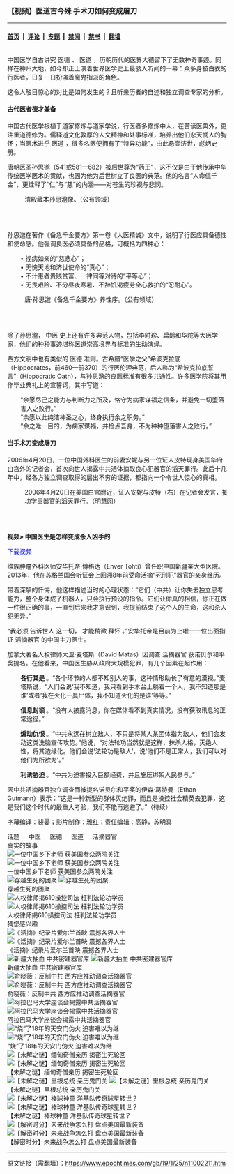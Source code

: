 ### 【视频】医道古今殊 手术刀如何变成屠刀

---

#### [首页](../../../..?n11002211) &nbsp;|&nbsp; [评论](../../../../../epoch-comment?n11002211) &nbsp;|&nbsp; [专题](../../../../../epoch-special?n11002211) &nbsp;|&nbsp; [禁闻](../../../../../epoch-news?n11002211) &nbsp;|&nbsp; [禁书](../../../../../books?n11002211) &nbsp;|&nbsp; [翻墙](https://github.com/gfw-breaker/nogfw/blob/master/README.md?n11002211)


<div class="column" id="artbody" itemprop="articleBody">
 <div id="article_wrap">
  <!-- article content begin -->
  <p>
   中国医学自古讲究
   <ok href="https://www.epochtimes.com/gb/tag/%E5%8C%BB%E5%BE%B7.html">
    医德
   </ok>
   、
   <ok href="https://www.epochtimes.com/gb/tag/%E5%8C%BB%E9%81%93.html">
    医道
   </ok>
   ，历朝历代的医界大德留下了无数神奇事迹。同样在神州大地，如今却正上演着世界医学史上最骇人听闻的一幕：众多身披白衣的行医者，日复一日扮演着魔鬼指派的角色。
  </p>
  <p>
   这令人触目惊心的对比是如何发生的？且听亲历者的自述和独立调查专家的分析。
  </p>
  <h4>
   古代医者德才兼备
  </h4>
  <p>
   中国古代医学根植于道家修炼与道家学说，行医者多修炼中人，在苦读医典外，更注重道德修为。儒释道文化敦厚的人文精神和处事标准，培养出他们悲天悯人的胸怀；当医术进乎
   <ok href="https://www.epochtimes.com/gb/tag/%E5%8C%BB%E9%81%93.html">
    医道
   </ok>
   ，很多名医便拥有了“特异功能”，由此悬壶济世，彪炳史册。
  </p>
  <p>
   唐朝医圣孙思邈（541或581—682）被后世尊为“药王”，这不仅是由于他传承中华传统医学医术的贡献，也因为他为后世树立了良医的典范。他的名言“人命值千金”，更诠释了“仁”与“慈”的内涵——对苍生的珍视与悲悯。
  </p>
  <figure aria-describedby="caption-attachment-8065261" class="wp-caption aligncenter" id="attachment_8065261" style="width: 448px">
   <ok href="https://i.epochtimes.com/assets/uploads/2016/07/1607041344352669.jpg" target="_blank">
    <img alt="" class="wp-image-8065261 size-full" src="https://i.epochtimes.com/assets/uploads/2016/07/1607041344352669.jpg"/>
   </ok>
   <br/><figcaption class="wp-caption-text" id="caption-attachment-8065261">
    清殿藏本孙思邈像。（公有领域）
   </figcaption><br/>
  </figure><br/>
  <p>
   孙思邈在著作《备急千金要方》第一卷《大医精诚》文中，说明了行医应具备德性和使命感。他强调良医必须具备的品格，可概括为四种心：
  </p>
  <p style="padding-left: 30px;">
   • 视病如亲的“慈悲心”；
   <br/>
   • 无愧天地和济世使命的“真心”；
   <br/>
   • 不计患者贵贱贫富、一律同等对待的“平等心”；
   <br/>
   • 无畏艰险、不分昼夜寒暑、不辞饥渴疲劳全心救护的“忍耐心”。
  </p>
  <figure aria-describedby="caption-attachment-8827024" class="wp-caption aligncenter" id="attachment_8827024" style="width: 600px">
   <ok href="https://i.epochtimes.com/assets/uploads/2017/02/6658fd5ac9bc5fbaf788680d0e46783c.jpg" target="_blank">
    <img alt="" class="wp-image-8827024 size-large" src="https://i.epochtimes.com/assets/uploads/2017/02/6658fd5ac9bc5fbaf788680d0e46783c-600x450.jpg"/>
   </ok>
   <br/><figcaption class="wp-caption-text" id="caption-attachment-8827024">
    唐‧孙思邈《备急千金要方》养性序。（公有领域）
   </figcaption><br/>
  </figure><br/>
  <p>
   除了孙思邈，
   <ok href="https://www.epochtimes.com/gb/tag/%E4%B8%AD%E5%8C%BB.html">
    中医
   </ok>
   史上还有许多典范人物，包括李时珍、扁鹊和华陀等大医学家，他们的种种事迹堪称医道崇高境界与标准的生动演绎。
  </p>
  <p>
   西方文明中也有类似的
   <ok href="https://www.epochtimes.com/gb/tag/%E5%8C%BB%E5%BE%B7.html">
    医德
   </ok>
   准则。古希腊“医学之父”希波克拉底（Hippocrates，前460—前370）的行医伦理典范，后人称为“希波克拉底誓言”（Hippocratic Oath），与孙思邈的良医标准有很多共通性。许多医学院将其用作毕业典礼上的宣誓词，其中写道：
  </p>
  <p style="padding-left: 30px;">
   “余愿尽己之能力与判断力之所及，恪守为病家谋福之信条，并避免一切堕落害人之败行。”
   <br/>
   “余愿以此纯洁神圣之心，终身执行余之职务。”
   <br/>
   “余之唯一目的，为病家谋福，并检点吾身，不为种种堕落害人之败行。”
  </p>
  <h4>
   当手术刀变成屠刀
  </h4>
  <p>
   2006年4月20日，一位中国外科医生的前妻安妮与另一位证人皮特现身美国华府白宫外的记者会，首次向世人揭露中共活体摘取良心犯器官的滔天罪行。此后十几年中，经各方独立调查取得的层出不穷的证据，都指向一个令世人惊心的真相。
  </p>
  <figure aria-describedby="caption-attachment-5792517" class="wp-caption aligncenter" id="attachment_5792517" style="width: 600px">
   <ok href="https://i.epochtimes.com/assets/uploads/2014/10/1410301456211992.jpg" target="_blank">
    <img alt="" class="wp-image-5792517 size-large" src="https://i.epochtimes.com/assets/uploads/2014/10/1410301456211992-600x400.jpg"/>
   </ok>
   <br/><figcaption class="wp-caption-text" id="caption-attachment-5792517">
    2006年4月20日在美国白宫附近，证人安妮与皮特（右）在记者会发言，揭露中共活体摘取法轮功学员器官的滔天罪行。（明慧网）
   </figcaption><br/>
  </figure><br/>
  <p>
   <strong>
    视频» 中国医生是怎样变成杀人凶手的
   </strong>
  </p>
  <div class="video_fit_container epoch_player">
   <div class="player-container" data-id="player-39f7e46b-bf6c-46fa-528c-8ba4cf7386ab" id="player-container-39f7e46b-bf6c-46fa-528c-8ba4cf7386ab">
   </div>
  </div>
  <p>
   <ok href="https://vs.ntd.tv/2018/0922/39f7e46b-bf6c-46fa-528c-8ba4cf7386ab/video_720p.mp4" rel="noopener noreferrer" target="_blank">
    <span style="color: #0000ff;">
     下载视频
    </span>
   </ok>
  </p>
  <p>
   维族肿瘤外科医师安华托帝·博格达（Enver Tohti）曾任职中国新疆某大型医院。2013年，他在苏格兰国会听证会上回溯8年前受命活摘“死刑犯”器官的亲身经历。
  </p>
  <p>
   带着深挚的忏悔，他这样描述当时的心理状态：“它们（中共）让你失去独立思考能力，整个身体成了机器人，只会执行预设的指令。它们让你真的相信，你正在做一件很正确的事，一直到后来我才意识到，我提前结束了这个人的生命，这和杀人犯无异。”
  </p>
  <p>
   <center>
   </center>
  </p>
  <p>
   <span style="font-weight: 400;">
    “我必须
   </span>
   <span style="font-weight: 400;">
    告诉世人
   </span>
   <span style="font-weight: 400;">
    这一切，
   </span>
   <span style="font-weight: 400;">
    才能稍微
   </span>
   <span style="font-weight: 400;">
    释怀
   </span>
   。”安华托帝是目前为止唯一一位出面指证
   <ok href="https://www.epochtimes.com/gb/tag/%E6%B4%BB%E6%91%98%E5%99%A8%E5%AE%98.html">
    活摘器官
   </ok>
   的中国主刀医生。
  </p>
  <p>
   加拿大著名人权律师大卫·麦塔斯（David Matas）因调查
   <ok href="https://www.epochtimes.com/gb/tag/%E6%B4%BB%E6%91%98%E5%99%A8%E5%AE%98.html">
    活摘器官
   </ok>
   获诺贝尔和平奖提名。在他看来，中国医生胁从政府大规模犯罪，有几个因素在起作用：
  </p>
  <p style="padding-left: 30px;">
   <strong>
    各行其是
   </strong>
   。“各个环节的人都不知别人的事，这种情形助长了有意的漠视。”麦塔斯说，“人们会说‘我不知道，我只看到手术台上躺着一个人，我不知道那是谁’或者‘我在火化一具尸体，我不知道火化的是谁’等等。”
  </p>
  <p style="padding-left: 30px;">
   <strong>
    信息封锁
   </strong>
   。“没有人披露消息，你在媒体看不到真实情况，没有获取讯息的正常途径。”
  </p>
  <p style="padding-left: 30px;">
   <strong>
    煽动仇恨
   </strong>
   。“中共永远在树立敌人，不只是将某人某团体指为敌人，他们会发动这类洗脑宣传攻势。”他说，“对法轮功当然就是这样，抹杀人格，灭绝人性，将其边缘化。他们会说‘法轮功是敌人’，说‘他们不是正常人，我们可以对他们为所欲为’。”
  </p>
  <p style="padding-left: 30px;">
   <strong>
    利诱胁迫
   </strong>
   。“中共为迫害投入巨额经费，并且施压绑架人民参与。”
  </p>
  <p>
   因中共活摘器官独立调查而被提名诺贝尔和平奖的伊森·葛特曼（Ethan Gutmann）表示：“这是一种新型的群体灭绝罪，而且是操控社会精英去犯罪，这是我们这个时代的最重大考验，我们不能再逃避了。”（待续）
  </p>
  <p>
   字幕编译：裴晏；影片制作：雅红；责任编辑：高静，苏明真
  </p>
  <!-- article content end -->
 </div>
 <div class="sharing_bottom">
  <div class="fb-like" data-action="like" data-layout="button_count" data-share="false" data-show-faces="false">
  </div>
  <div class="fb-share-button" data-href="https://www.epochtimes.com/gb/19/1/25/n11002211.htm" data-layout="button">
  </div>
 </div>
 <div class="redline clear">
 </div>
 <aside role="complementary">
  <div class="large-12 medium-12 small-12 columns tags">
   <span class="block_title">
    话题
   </span>
   <ok href="https://www.epochtimes.com/gb/tag/%E4%B8%AD%E5%8C%BB.html" target="_blank">
    中医
   </ok>
   <ok href="https://www.epochtimes.com/gb/tag/%E5%8C%BB%E5%BE%B7.html" target="_blank">
    医德
   </ok>
   <ok href="https://www.epochtimes.com/gb/tag/%E5%8C%BB%E9%81%93.html" target="_blank">
    医道
   </ok>
   <ok href="https://www.epochtimes.com/gb/tag/%E6%B4%BB%E6%91%98%E5%99%A8%E5%AE%98.html" target="_blank">
    活摘器官
   </ok>
  </div>
  <div class="clear mtop10">
  </div>
  <div class="clear large-12 medium-12 small-12">
   <span class="block_title">
    真实的故事
   </span>
  </div>
  <div class="clear">
  </div>
  <div class="large-12 medium-12 small-12">
   <div class="large-4 medium-4 small-6 column relate_post left">
    <ok href="https://www.epochtimes.com/gb/18/9/1/n10683927.htm">
     <img alt="一位中国乡下老师 获美国参众两院关注" class="lazy attachment-djy_320_200 size-djy_320_200 wp-post-image" data-src="https://i.epochtimes.com/assets/uploads/2018/09/Iris-320x200.jpeg" src="/assets/themes/djy/images/white.png">
      <noscript>
       <img alt="一位中国乡下老师 获美国参众两院关注" class="attachment-djy_320_200 size-djy_320_200 wp-post-image" src="https://i.epochtimes.com/assets/uploads/2018/09/Iris-320x200.jpeg"/>
      </noscript>
     </img>
    </ok>
    <div class="post_title">
     <ok href="https://www.epochtimes.com/gb/18/9/1/n10683927.htm">
      一位中国乡下老师 获美国参众两院关注
     </ok>
    </div>
   </div>
   <div class="large-4 medium-4 small-6 column relate_post left">
    <ok href="https://www.epochtimes.com/gb/19/5/14/n11258922.htm">
     <img alt="穿越生死的团聚" class="lazy attachment-djy_320_200 size-djy_320_200 wp-post-image" data-src="https://i.epochtimes.com/assets/uploads/2019/05/LI-ZHENJUN-WANG-HUIJUAN-FUYAO-1-320x200.jpg" src="/assets/themes/djy/images/white.png">
      <noscript>
       <img alt="穿越生死的团聚" class="attachment-djy_320_200 size-djy_320_200 wp-post-image" src="https://i.epochtimes.com/assets/uploads/2019/05/LI-ZHENJUN-WANG-HUIJUAN-FUYAO-1-320x200.jpg"/>
      </noscript>
     </img>
    </ok>
    <div class="post_title">
     <ok href="https://www.epochtimes.com/gb/19/5/14/n11258922.htm">
      穿越生死的团聚
     </ok>
    </div>
   </div>
   <div class="large-4 medium-4 small-6 column relate_post left">
    <ok href="https://www.epochtimes.com/gb/19/6/10/n11313370.htm">
     <img alt="人权律师揭610操控司法 枉判法轮功学员" class="lazy attachment-djy_320_200 size-djy_320_200 wp-post-image" data-src="https://i.epochtimes.com/assets/uploads/2019/06/20190420_1420361-320x200.jpg" src="/assets/themes/djy/images/white.png">
      <noscript>
       <img alt="人权律师揭610操控司法 枉判法轮功学员" class="attachment-djy_320_200 size-djy_320_200 wp-post-image" src="https://i.epochtimes.com/assets/uploads/2019/06/20190420_1420361-320x200.jpg"/>
      </noscript>
     </img>
    </ok>
    <div class="post_title">
     <ok href="https://www.epochtimes.com/gb/19/6/10/n11313370.htm">
      人权律师揭610操控司法 枉判法轮功学员
     </ok>
    </div>
   </div>
  </div>
  <div class="clear line">
  </div>
  <div class="large-12 medium-12 small-12">
   <span class="block_title">
    猜您感兴趣
   </span>
  </div>
  <div class="clear">
  </div>
  <div class="large-12 medium-12 small-12">
   <div class="large-4 medium-4 small-6 column relate_post left clear">
    <ok href="https://www.epochtimes.com/gb/17/7/8/n9369113.htm">
     <img alt="《活摘》纪录片爱尔兰首映 震撼各界人士" class="lazy attachment-djy_320_200 size-djy_320_200 wp-post-image" data-src="https://i.epochtimes.com/assets/uploads/2015/12/1512091221432378-320x200.jpg" src="/assets/themes/djy/images/white.png">
      <noscript>
       <img alt="《活摘》纪录片爱尔兰首映 震撼各界人士" class="attachment-djy_320_200 size-djy_320_200 wp-post-image" src="https://i.epochtimes.com/assets/uploads/2015/12/1512091221432378-320x200.jpg"/>
      </noscript>
     </img>
    </ok>
    <div class="post_title">
     <ok href="https://www.epochtimes.com/gb/17/7/8/n9369113.htm">
      《活摘》纪录片爱尔兰首映 震撼各界人士
     </ok>
    </div>
   </div>
   <div class="large-4 medium-4 small-6 column relate_post left">
    <ok href="https://www.epochtimes.com/gb/17/10/27/n9777310.htm">
     <img alt="新疆大抽血 中共密建器官库" class="lazy attachment-djy_320_200 size-djy_320_200 wp-post-image" data-src="https://i.epochtimes.com/assets/uploads/2017/10/5ab36f8a71f2ac7d7468dfef9f1da00e-320x200.jpg" src="/assets/themes/djy/images/white.png">
      <noscript>
       <img alt="新疆大抽血 中共密建器官库" class="attachment-djy_320_200 size-djy_320_200 wp-post-image" src="https://i.epochtimes.com/assets/uploads/2017/10/5ab36f8a71f2ac7d7468dfef9f1da00e-320x200.jpg"/>
      </noscript>
     </img>
    </ok>
    <div class="post_title">
     <ok href="https://www.epochtimes.com/gb/17/10/27/n9777310.htm">
      新疆大抽血 中共密建器官库
     </ok>
    </div>
   </div>
   <div class="large-4 medium-4 small-6 column relate_post left">
    <ok href="https://www.epochtimes.com/gb/18/10/19/n10794671.htm">
     <img alt="俞晓薇：反制中共 西方应推动调查活摘器官" class="lazy attachment-djy_320_200 size-djy_320_200 wp-post-image" data-src="https://i.epochtimes.com/assets/uploads/2018/10/1e6589d617f4b9c98b1877b23259bd3f-320x200.jpg" src="/assets/themes/djy/images/white.png">
      <noscript>
       <img alt="俞晓薇：反制中共 西方应推动调查活摘器官" class="attachment-djy_320_200 size-djy_320_200 wp-post-image" src="https://i.epochtimes.com/assets/uploads/2018/10/1e6589d617f4b9c98b1877b23259bd3f-320x200.jpg"/>
      </noscript>
     </img>
    </ok>
    <div class="post_title">
     <ok href="https://www.epochtimes.com/gb/18/10/19/n10794671.htm">
      俞晓薇：反制中共 西方应推动调查活摘器官
     </ok>
    </div>
   </div>
   <div class="large-4 medium-4 small-6 column relate_post left clear">
    <ok href="https://www.epochtimes.com/gb/18/11/4/n10829889.htm">
     <img alt="阿拉巴马大学座谈会揭露中共活摘器官" class="lazy attachment-djy_320_200 size-djy_320_200 wp-post-image" data-src="https://i.epochtimes.com/assets/uploads/2018/11/DSC_8397-320x200.jpg" src="/assets/themes/djy/images/white.png">
      <noscript>
       <img alt="阿拉巴马大学座谈会揭露中共活摘器官" class="attachment-djy_320_200 size-djy_320_200 wp-post-image" src="https://i.epochtimes.com/assets/uploads/2018/11/DSC_8397-320x200.jpg"/>
      </noscript>
     </img>
    </ok>
    <div class="post_title">
     <ok href="https://www.epochtimes.com/gb/18/11/4/n10829889.htm">
      阿拉巴马大学座谈会揭露中共活摘器官
     </ok>
    </div>
   </div>
   <div class="large-4 medium-4 small-6 column relate_post left">
    <ok href="https://www.epochtimes.com/gb/19/1/23/n10996660.htm">
     <img alt="“烧”了18年的天安门伪火 迫害难以为继" class="lazy attachment-djy_320_200 size-djy_320_200 wp-post-image" data-src="https://i.epochtimes.com/assets/uploads/2019/01/1-47-320x200.jpg" src="/assets/themes/djy/images/white.png">
      <noscript>
       <img alt="“烧”了18年的天安门伪火 迫害难以为继" class="attachment-djy_320_200 size-djy_320_200 wp-post-image" src="https://i.epochtimes.com/assets/uploads/2019/01/1-47-320x200.jpg"/>
      </noscript>
     </img>
    </ok>
    <div class="post_title">
     <ok href="https://www.epochtimes.com/gb/19/1/23/n10996660.htm">
      “烧”了18年的天安门伪火 迫害难以为继
     </ok>
    </div>
   </div>
   <div class="large-4 medium-4 small-6 column relate_post left">
    <ok href="https://www.epochtimes.com/gb/21/3/16/n12815794.htm">
     <img alt="【未解之谜】缅甸奇僧亲历 揭密生死轮回" class="lazy attachment-djy_320_200 size-djy_320_200 wp-post-image" data-src="https://i.epochtimes.com/assets/uploads/2021/03/49599638eec49b8ca672a98479546e58-320x200.jpg" src="/assets/themes/djy/images/white.png">
      <noscript>
       <img alt="【未解之谜】缅甸奇僧亲历 揭密生死轮回" class="attachment-djy_320_200 size-djy_320_200 wp-post-image" src="https://i.epochtimes.com/assets/uploads/2021/03/49599638eec49b8ca672a98479546e58-320x200.jpg"/>
      </noscript>
     </img>
    </ok>
    <div class="post_title">
     <ok href="https://www.epochtimes.com/gb/21/3/16/n12815794.htm">
      【未解之谜】缅甸奇僧亲历 揭密生死轮回
     </ok>
    </div>
   </div>
   <div class="large-4 medium-4 small-6 column relate_post left clear">
    <ok href="https://www.epochtimes.com/gb/21/3/11/n12805471.htm">
     <img alt="【未解之谜】里根总统 亲历鬼门关" class="lazy attachment-djy_320_200 size-djy_320_200 wp-post-image" data-src="https://i.epochtimes.com/assets/uploads/2021/03/2fbcd6cba3e80244bdb3f0ca91971def-320x200.jpg" src="/assets/themes/djy/images/white.png">
      <noscript>
       <img alt="【未解之谜】里根总统 亲历鬼门关" class="attachment-djy_320_200 size-djy_320_200 wp-post-image" src="https://i.epochtimes.com/assets/uploads/2021/03/2fbcd6cba3e80244bdb3f0ca91971def-320x200.jpg"/>
      </noscript>
     </img>
    </ok>
    <div class="post_title">
     <ok href="https://www.epochtimes.com/gb/21/3/11/n12805471.htm">
      【未解之谜】里根总统 亲历鬼门关
     </ok>
    </div>
   </div>
   <div class="large-4 medium-4 small-6 column relate_post left">
    <ok href="https://www.epochtimes.com/gb/21/3/10/n12800748.htm">
     <img alt="【未解之谜】棒球神童  洋基队传奇球星转世？" class="lazy attachment-djy_320_200 size-djy_320_200 wp-post-image" data-src="https://i.epochtimes.com/assets/uploads/2021/03/1b91cddaee66438f33ad4d9375248dca-320x200.jpg" src="/assets/themes/djy/images/white.png">
      <noscript>
       <img alt="【未解之谜】棒球神童  洋基队传奇球星转世？" class="attachment-djy_320_200 size-djy_320_200 wp-post-image" src="https://i.epochtimes.com/assets/uploads/2021/03/1b91cddaee66438f33ad4d9375248dca-320x200.jpg"/>
      </noscript>
     </img>
    </ok>
    <div class="post_title">
     <ok href="https://www.epochtimes.com/gb/21/3/10/n12800748.htm">
      【未解之谜】棒球神童  洋基队传奇球星转世？
     </ok>
    </div>
   </div>
   <div class="large-4 medium-4 small-6 column relate_post left">
    <ok href="https://www.epochtimes.com/gb/21/2/9/n12743933.htm">
     <img alt="【解密时分】未来战争怎么打 盘点美国最新装备" class="lazy attachment-djy_320_200 size-djy_320_200 wp-post-image" data-src="https://i.epochtimes.com/assets/uploads/2021/02/j1200-320x200.jpg" src="/assets/themes/djy/images/white.png">
      <noscript>
       <img alt="【解密时分】未来战争怎么打 盘点美国最新装备" class="attachment-djy_320_200 size-djy_320_200 wp-post-image" src="https://i.epochtimes.com/assets/uploads/2021/02/j1200-320x200.jpg"/>
      </noscript>
     </img>
    </ok>
    <div class="post_title">
     <ok href="https://www.epochtimes.com/gb/21/2/9/n12743933.htm">
      【解密时分】未来战争怎么打 盘点美国最新装备
     </ok>
    </div>
   </div>
  </div>
 </aside>
</div>


---

原文链接（需翻墙）：https://www.epochtimes.com/gb/19/1/25/n11002211.htm